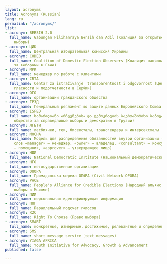 ```yaml
---
layout: acronyms
title: Acronyms (Russian)
lang: ru
permalink: "/acronyms/"
list:
- acronym: BERSIH 2.0
  full_name: Gabungan Pilihanraya Bersih dan Adil (Коалиция за открытые и справедливые
    выборы)
- acronym: ЦИК
  full_name: Центральная избирательная комиссия Украины
- acronym: CODEO
  full_name: Coalition of Domestic Election Observers (Коалиция национальных наблюдателей
    за выборами в Гане)
- acronym: МРК
  full_name: менеджер по работе с клиентами
- acronym: CRTA
  full_name: Centar za istraživanje, transparentnost i odgovornost (Центр исследования,
    гласности и подотчетности в Сербии)
- acronym: ОГО
  full_name: организации гражданского общества
- acronym: ГРЗД
  full_name: Генеральный регламент по защите данных Европейского Союза
- acronym: ISFED
  full_name: სამართლიანი არჩევნებისა და დემოკრატიის საერთაშორისო საზოგადოება (Международное
    общество за справедливые выборы и демократию в Грузии)
- acronym: ЛГБТИ
  full_name: лесбиянки, геи, бисексуалы, трансгендеры и интерсексуалы
- acronym: MOCHA
  full_name: Модель для распределения обязанностей внутри организации (заглавные буквы
    слов «manager» – менеджер, «owner» – владелец, «consultant» – консультант, «helper»
    – помощнкик, «approver» – утверждающее лицо)
- acronym: НДИ
  full_name: National Democratic Institute (Национальный демократический институт)
- acronym: НГО
  full_name: негосударственные организации
- acronym: ОПОРА
  full_name: Громадянська мережа ОПОРА (Civil Network OPORA)
- acronym: PACE
  full_name: People's Alliance for Credible Elections (Народный альянс за честные
    выборы в Мьянме)
- acronym: ПИИ
  full_name: персональная идентифицирующая информация
- acronym: ППГ
  full_name: Параллельный подсчет голосов
- acronym: R2C
  full_name: Right To Choose (Право выбора)
- acronym: SMART
  full_name: конкретные, измеримые, достижимые, релевантные и определенные во времени
- acronym: SMS
  full_name: short message service (text messages)
- acronym: YIAGA AFRICA
  full_name: Youth Initiative for Advocacy, Growth & Advancement
published: false

---
```

